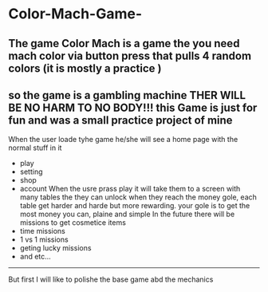 # Color-Mach-Game-
The game Color Mach is a game the you need mach color via button press that pulls 4 random colors (it is mostly a practice )
---
so the game is a gambling machine THER WILL BE NO HARM TO NO BODY!!!
this Game is just for fun and was a small practice project of mine 
---
When the user loade tyhe game he/she will see a home page with the normal stuff in it
- play 
- setting
- shop
- account
When the usre prass play it will take them to a screen with many tables the they can unlock when they reach the money gole, each table get harder and harde but more rewarding.
your gole is to get the most money you can, plaine and simple
In the future there will be missions to get cosmetice items 
- time missions 
- 1 vs 1 missions
- geting lucky missions
- and etc...
---
But first I will like to polishe the base game abd the mechanics
